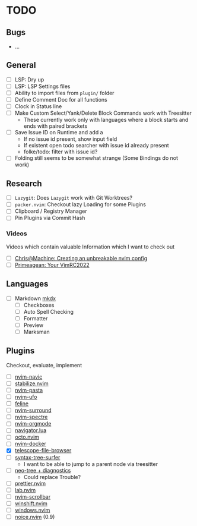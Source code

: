 # TODO

## Bugs

- ...

## General

- [ ] LSP: Dry up
- [ ] LSP: LSP Settings files
- [ ] Ability to import files from `plugin/` folder
- [ ] Define Comment Doc for all functions
- [ ] Clock in Status line
- [ ] Make Custom Select/Yank/Delete Block Commands work with Treesitter
  - These currently work only with languages where a block starts and ends with paired brackets
- [ ] Save Issue ID on Runtime and add a
  - If no issue id present, show input field
  - If existent open todo searcher with issue id already present
  - folke/todo: filter with issue id?
- [ ] Folding still seems to be somewhat strange (Some Bindings do not work)

## Research

- [ ] `Lazygit`: Does `Lazygit` work with Git Worktrees?
- [ ] `packer.nvim`: Checkout lazy Loading for some Plugins
- [ ] Clipboard / Registry Manager
- [ ] Pin Plugins via Commit Hash

### Videos

Videos which contain valuable Information which I want to check out

- [ ] [Chris@Machine: Creating an unbreakable nvim config](https://www.youtube.com/watch?v=Vghglz2oR0c)
- [ ] [Primeagean: Your VimRC2022](https://www.youtube.com/watch?v=x2QJYq4IX6M)

## Languages

- [ ] Markdown [mkdx](https://github.com/SidOfc/mkdx)
  - [ ] Checkboxes
  - [ ] Auto Spell Checking
  - [ ] Formatter
  - [ ] Preview
  - [ ] Marksman

## Plugins

Checkout, evaluate, implement

- [ ] [nvim-navic](https://github.com/SmiteshP/nvim-navic)
- [ ] [stabilize.nvim](https://github.com/luukvbaal/stabilize.nvim)
- [ ] [nvim-pasta](https://github.com/hrsh7th/nvim-pasta)
- [ ] [nvim-ufo](https://github.com/kevinhwang91/nvim-ufo)
- [ ] [feline](https://github.com/feline-nvim/feline.nvim)
- [ ] [nvim-surround](https://github.com/kylechui/nvim-surround)
- [ ] [nvim-spectre](https://github.com/nvim-pack/nvim-spectre)
- [ ] [nvim-orgmode](https://github.com/nvim-orgmode/orgmode)
- [ ] [navigator.lua](https://github.com/ray-x/navigator.lua)
- [ ] [octo.nvim](https://github.com/pwntester/octo.nvim)
- [ ] [nvim-docker](https://github.com/dgrbrady/nvim-docker)
- [x] [telescope-file-browser](https://github.com/nvim-telescope/telescope-file-browser.nvim)
- [ ] [syntax-tree-surfer](https://github.com/ziontee113/syntax-tree-surfer)
  - I want to be able to jump to a parent node via treesitter
- [ ] [neo-tree + diagnostics](https://this-week-in-neovim.org/2022/Aug/1#new-neo-tree.nvim)
  - Could replace Trouble?
- [ ] [prettier.nvim](https://github.com/MunifTanjim/prettier.nvim)
- [ ] [lab.nvim](https://github.com/0x100101/lab.nvim)
- [ ] [nvim-scrollbar](https://github.com/petertriho/nvim-scrollbar)
- [ ] [winshift.nvim](https://github.com/sindrets/winshift.nvim)
- [ ] [windows.nvim](https://github.com/anuvyklack/windows.nvim)
- [ ] [noice.nvim](https://github.com/folke/noice.nvim) (0.9)
